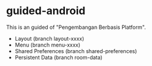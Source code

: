 # guided-android

This is an guided of "Pengembangan Berbasis Platform".
- Layout (branch layout-xxxx)
- Menu (branch menu-xxxx)
- Shared Preferences (branch shared-preferences)
- Persistent Data (branch room-data)
